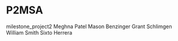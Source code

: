 # P2MSA
milestone_project2
Meghna Patel
Mason Benzinger
Grant Schlimgen
William Smith
Sixto Herrera

